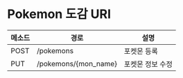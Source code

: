 # Pokemon 도감 URI

| 메소드 | 경로                 | 설명             |
| ------ | -------------------- | ---------------- |
| POST   | /pokemons            | 포켓몬 등록      |
| PUT    | /pokemons/{mon_name} | 포켓몬 정보 수정 |

